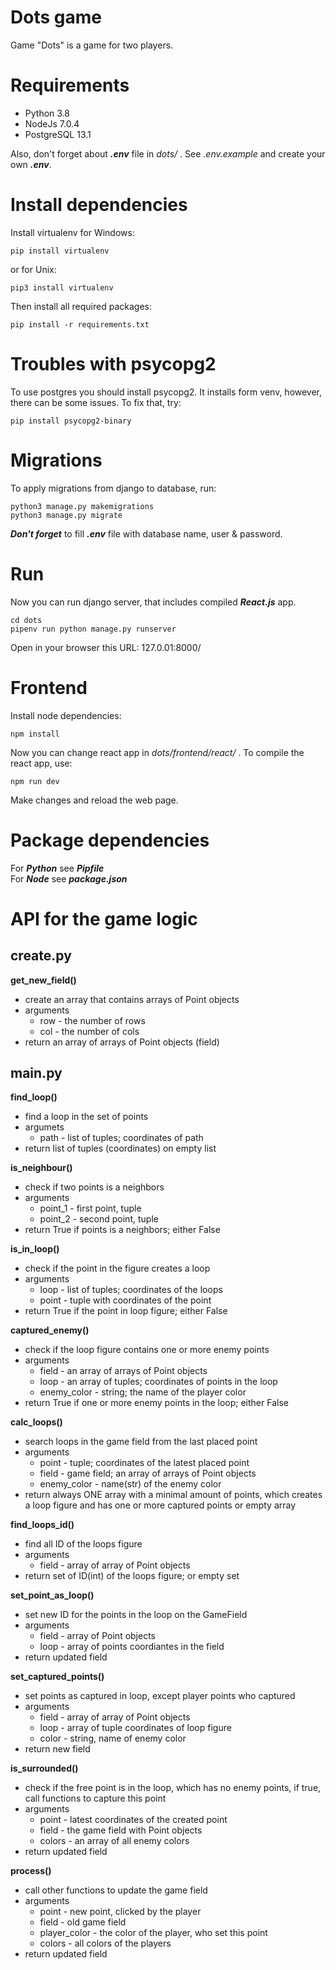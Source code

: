 # Dots game
  
Game "Dots" is a game for two players.

# Requirements
* Python 3.8
* NodeJs 7.0.4  
* PostgreSQL 13.1

Also, don't forget about ***.env*** file in *dots/* . See *.env.example* and create your own ***.env***.

# Install dependencies  
Install virtualenv for Windows:
```
pip install virtualenv
```
or for Unix:
```
pip3 install virtualenv
```

Then install all required packages:
```
pip install -r requirements.txt
```

# Troubles with psycopg2
To use postgres you should install psycopg2. It installs form venv, however, there can be some issues. To fix that, try:
```
pip install psycopg2-binary
```

# Migrations
To apply migrations from django to database, run:
```
python3 manage.py makemigrations
python3 manage.py migrate
```
***Don't forget*** to fill ***.env*** file with database name, user & password.

# Run
Now you can run django server, that includes compiled ***React.js*** app.  
```
cd dots
pipenv run python manage.py runserver
```
Open in your browser this URL: 127.0.01:8000/  

# Frontend  
Install node dependencies:
```
npm install 
```
Now you can change react app in *dots/frontend/react/* .
To compile the react app, use:
```
npm run dev
```
Make changes and reload the web page.

# Package dependencies  
For ***Python*** see ***Pipfile***  
For ***Node*** see ***package.json***

# API for the game logic

## **create.py**
**get_new_field()**
- create an array that contains arrays of Point objects
- arguments
  - row - the number of rows
  - col - the number of cols
- return an array of arrays of Point objects (field)

## **main.py**
**find_loop()**
- find a loop in the set of points
- argumets
  - path - list of tuples; coordinates of path
- return list of tuples (coordinates) on empty list

**is_neighbour()**
- check if two points is a neighbors
- arguments
  - point_1 - first point, tuple
  - point_2 - second point, tuple
- return True if points is a neighbors; either False

**is_in_loop()**
- check if the point in the figure creates a loop
- arguments
  - loop - list of tuples; coordinates of the loops
  - point - tuple with coordinates of the point
- return True if the point in loop figure; either False

**captured_enemy()**
- check if the loop figure contains one or more enemy points
- arguments
  - field - an array of arrays of Point objects
  - loop - an array of tuples; coordinates of points in the loop
  - enemy_color - string; the name of the player color
- return True if one or more enemy points in the loop; either False

**calc_loops()**
- search loops in the game field from the last placed point
- arguments
  - point - tuple; coordinates of the latest placed point
  - field - game field; an array of arrays of Point objects
  - enemy_color - name(str) of the enemy color
- return always ONE array with a minimal amount of points, which creates a loop figure and has one or more captured points or empty array  
    
**find_loops_id()**
- find all ID of the loops figure
- arguments
  - field - array of array of Point objects
- return set of ID(int) of the loops figure; or empty set
    
**set_point_as_loop()**
- set new ID for the points in the loop on the GameField
- arguments
  - field - array of Point objects
  - loop - array of points coordiantes in the field
- return updated field

**set_captured_points()**
- set points as captured in loop, except player points who captured
- arguments
  - field - array of array of Point objects
  - loop - array of tuple coordinates of loop figure
  - color - string, name of enemy color
- return new field

**is_surrounded()**
- check if the free point is in the loop, which has no enemy points, if true, call functions to capture this point
- arguments
  - point - latest coordinates of the created point
  - field - the game field with Point objects
  - colors - an array of all enemy colors
- return updated field

**process()**
- call other functions to update the game field
- arguments
  - point - new point, clicked by the player
  - field - old game field
  - player_color - the color of the player, who set this point
  - colors - all colors of the players
- return updated field